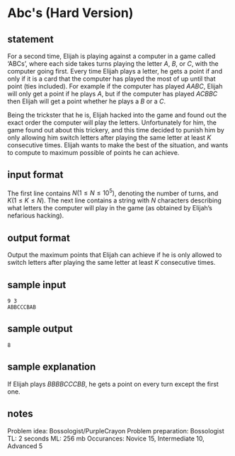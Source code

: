 # Abc's (Hard Version)

## statement 

For a second time, Elijah is playing against a computer in a game called ‘ABCs’, where each side takes turns playing the letter $A$, $B$, or $C$, with the computer going first. Every time Elijah plays a letter, he gets a point if and only if it is a card that the computer has played the most of up until that point (ties included). For example if the computer has played $AABC$, Elijah will only get a point if he plays $A$, but if the computer has played $ACBBC$ then Elijah will get a point whether he plays a $B$ or a $C$. 

Being the trickster that he is, Elijah hacked into the game and found out the exact order the computer will play the letters. Unfortunately for him, the game found out about this trickery, and this time decided to punish him by only allowing him switch letters after playing the same letter at least $K$ consecutive times. Elijah wants to make the best of the situation, and wants to compute to maximum possible of points he can achieve.

## input format

The first line contains $N (1 \leq N \leq 10^5)$, denoting the number of turns, and $K (1 \leq K \leq N)$. The next line contains a string with $N$ characters describing what letters the computer will play in the game (as obtained by Elijah’s nefarious hacking).

## output format

Output the maximum points that Elijah can achieve if he is only allowed to switch letters after playing the same letter at least $K$ consecutive times.

## sample input
```
9 3
ABBCCCBAB
```

## sample output
```
8
```

## sample explanation

If Elijah plays $BBBBCCCBB$, he gets a point on every turn except the first one.

## notes
Problem idea: Bossologist/PurpleCrayon
Problem preparation: Bossologist
TL: 2 seconds
ML: 256 mb
Occurances: Novice 15, Intermediate 10, Advanced 5
